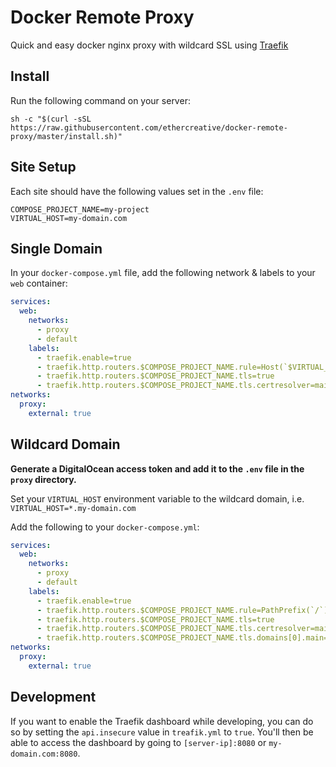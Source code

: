 # Docker Remote Proxy
Quick and easy docker nginx proxy with wildcard SSL using [Traefik](https://doc.traefik.io/traefik/)

## Install

Run the following command on your server:

```shell
sh -c "$(curl -sSL https://raw.githubusercontent.com/ethercreative/docker-remote-proxy/master/install.sh)"
```

## Site Setup

Each site should have the following values set in the `.env` file:

```
COMPOSE_PROJECT_NAME=my-project
VIRTUAL_HOST=my-domain.com
```

## Single Domain

In your `docker-compose.yml` file, add the following network & labels to your `web` container:

```yaml
services:
  web:
    networks:
      - proxy
      - default
    labels:
      - traefik.enable=true
      - traefik.http.routers.$COMPOSE_PROJECT_NAME.rule=Host(`$VIRTUAL_HOST`)
      - traefik.http.routers.$COMPOSE_PROJECT_NAME.tls=true
      - traefik.http.routers.$COMPOSE_PROJECT_NAME.tls.certresolver=main
networks:
  proxy:
    external: true
```

## Wildcard Domain

**Generate a DigitalOcean access token and add it to the `.env` file in the `proxy` directory.**

Set your `VIRTUAL_HOST` environment variable to the wildcard domain, i.e. `VIRTUAL_HOST=*.my-domain.com` 

Add the following to your `docker-compose.yml`:

```yaml
services:
  web:
    networks:
      - proxy
      - default
    labels:
      - traefik.enable=true
      - traefik.http.routers.$COMPOSE_PROJECT_NAME.rule=PathPrefix(`/`)
      - traefik.http.routers.$COMPOSE_PROJECT_NAME.tls=true
      - traefik.http.routers.$COMPOSE_PROJECT_NAME.tls.certresolver=main
      - traefik.http.routers.$COMPOSE_PROJECT_NAME.tls.domains[0].main=$VIRTUAL_HOST
networks:
  proxy:
    external: true
```

## Development

If you want to enable the Traefik dashboard while developing, you can do so by 
setting the `api.insecure` value in `treafik.yml` to `true`. You'll then be able
to access the dashboard by going to `[server-ip]:8080` or `my-domain.com:8080`.
